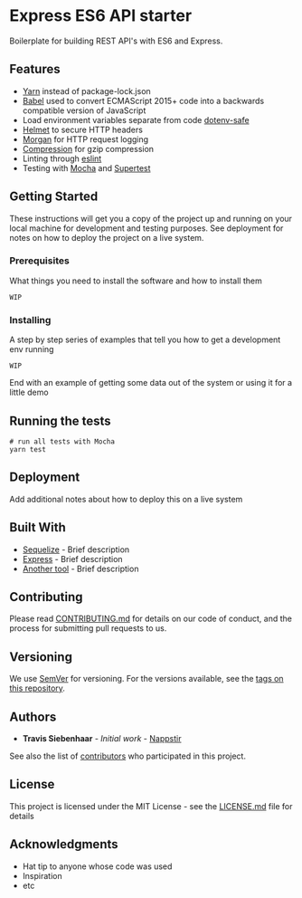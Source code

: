 # Express ES6 API starter

Boilerplate for building REST API's with ES6 and Express.

## Features
* [Yarn](https://yarnpkg.com/) instead of package-lock.json
* [Babel](https://babeljs.io/) used to convert ECMAScript 2015+ code into a backwards compatible version of JavaScript
* Load environment variables separate from code [dotenv-safe](https://github.com/rolodato/dotenv-safe)
* [Helmet](https://github.com/helmetjs/helmet) to secure HTTP headers
* [Morgan](https://github.com/expressjs/morgan) for HTTP request logging
* [Compression](https://github.com/expressjs/compression) for gzip compression
* Linting through [eslint](https://eslint.org/)
* Testing with [Mocha](https://mochajs.org/) and [Supertest](https://github.com/visionmedia/supertest)

## Getting Started

These instructions will get you a copy of the project up and running on your local machine for development and testing purposes. See deployment for notes on how to deploy the project on a live system.

### Prerequisites

What things you need to install the software and how to install them

```
WIP
```

### Installing

A step by step series of examples that tell you how to get a development env running


```
WIP
```

End with an example of getting some data out of the system or using it for a little demo

## Running the tests

```
# run all tests with Mocha
yarn test
```

## Deployment

Add additional notes about how to deploy this on a live system

## Built With

* [Sequelize](http://docs.sequelizejs.com/) - Brief description
* [Express](https://expressjs.com/) - Brief description
* [Another tool](https://google.com) - Brief description

## Contributing

Please read [CONTRIBUTING.md](https://github.com/Nappstir/express-es6-api-starter/CONTRIBUTING.md) for details on our code of conduct, and the process for submitting pull requests to us.

## Versioning

We use [SemVer](http://semver.org/) for versioning. For the versions available, see the [tags on this repository](https://github.com/your/project/tags). 

## Authors

* **Travis Siebenhaar** - *Initial work* - [Nappstir](https://github.com/Nappstir)

See also the list of [contributors](https://github.com/your/project/contributors) who participated in this project.

## License

This project is licensed under the MIT License - see the [LICENSE.md](LICENSE.md) file for details

## Acknowledgments

* Hat tip to anyone whose code was used
* Inspiration
* etc

